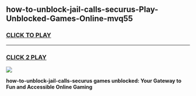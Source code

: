 
## how-to-unblock-jail-calls-securus-Play-Unblocked-Games-Online-mvq55
<h3>
<a href="https://premium76.site?title=how-to-unblock-jail-calls-securus&ref=25A">CLICK TO PLAY</a></h3>
<hr>

<h3>
<a href="https://premium76.site?title=how-to-unblock-jail-calls-securus&ref=25A">CLICK 2 PLAY</a>
  
</h3>

<a href="https://premium76.site?title=how-to-unblock-jail-calls-securus&ref=25A"><img src="https://clearcache.store/games.png"></a>


**how-to-unblock-jail-calls-securus games unblocked: Your Gateway to Fun and Accessible Online Gaming**
